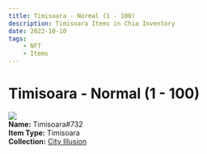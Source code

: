 ```yaml
---
title: Timisoara - Normal (1 - 100)
description: Timisoara Items in Chia Inventory
date: 2022-10-10
tags:
    - NFT
    - Items
---
```


# Timisoara - Normal (1 - 100)
<div class="item_thumbnail">
<img loading="lazy" src="https://xx3s5t2llr2klelzha4fs6ctfw7xqa5d5feoo6of3mqndulhcgcq.arweave.net/vfcuz0tcdKWReTg4WXhTLb94A6PpSOd5xdsg0dFnEYU"><br/>
<div><strong>Name:</strong> Timisoara#732</div>
<div><strong>Item Type:</strong> Timisoara</div>
<div><strong>Collection:</strong> <a href="https://www.spacescan.io/xch/nft/collection/col1lend2dcn558km4wcwta4xnkfv3xpcmlp9kyt0m909emvfxechlyqdl5ndg">City Illusion</a></div>
</div>

